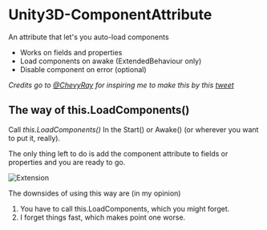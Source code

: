 # Unity3D-ComponentAttribute
An attribute that let's you auto-load components

* Works on fields and properties
* Load components on awake (ExtendedBehaviour only)
* Disable component on error (optional)

*Credits go to [@ChevyRay](https://twitter.com/ChevyRay) for inspiring me to make this by this [tweet](https://twitter.com/ChevyRay/status/665673463856664576)*


The way of this.LoadComponents()
--------------------------------
Call *this.LoadComponents()* In the Start() or Awake() (or wherever you want to put it, really).

The only thing left to do is add the component attribute to fields or properties and you are ready to go.

![Extension](http://puu.sh/lmyB4/2b3e79b708.png)

The downsides of using this way are (in my opinion)

1. You have to call this.LoadComponents, which you might forget.
2. I forget things fast, which makes point one worse.